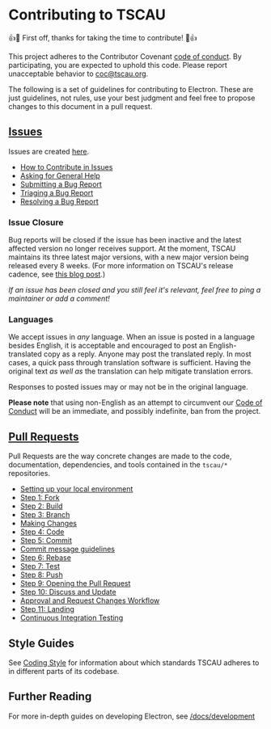 # Contributing to TSCAU

:+1::tada: First off, thanks for taking the time to contribute! :tada::+1:

This project adheres to the Contributor Covenant [code of conduct](CODE_OF_CONDUCT.md).
By participating, you are expected to uphold this code. Please report unacceptable
behavior to coc@tscau.org.

The following is a set of guidelines for contributing to Electron.
These are just guidelines, not rules, use your best judgment and feel free to
propose changes to this document in a pull request.

## [Issues](https://github.com/tscau/docs/blob/main/development/issues.md)

Issues are created [here](https://github.com/tscau/TCS.Shared/issues/new).

* [How to Contribute in Issues](https://github.com/tscau/docs/blob/main/development/issues.md#how-to-contribute-in-issues)
* [Asking for General Help](https://github.com/tscau/docs/development/issues.md#asking-for-general-help)
* [Submitting a Bug Report](https://github.com/tscau/docs/development/issues.md#submitting-a-bug-report)
* [Triaging a Bug Report](https://github.com/tscau/docs/development/issues.md#triaging-a-bug-report)
* [Resolving a Bug Report](https://github.com/tscau/docs/development/issues.md#resolving-a-bug-report)

### Issue Closure

Bug reports will be closed if the issue has been inactive and the latest affected version no longer receives support. At the moment, TSCAU maintains its three latest major versions, with a new major version being released every 8 weeks. (For more information on TSCAU's release cadence, see [this blog post](https://electronjs.org/blog/8-week-cadence).)

_If an issue has been closed and you still feel it's relevant, feel free to ping a maintainer or add a comment!_

### Languages

We accept issues in *any* language.
When an issue is posted in a language besides English, it is acceptable and encouraged to post an English-translated copy as a reply.
Anyone may post the translated reply.
In most cases, a quick pass through translation software is sufficient.
Having the original text _as well as_ the translation can help mitigate translation errors.

Responses to posted issues may or may not be in the original language.

**Please note** that using non-English as an attempt to circumvent our [Code of Conduct](https://github.com/tscau/blob/master/CODE_OF_CONDUCT.md) will be an immediate, and possibly indefinite, ban from the project.

## [Pull Requests](https://github.com/tscau/docs/development/pull-requests)

Pull Requests are the way concrete changes are made to the code, documentation,
dependencies, and tools contained in the `tscau/*` repositories.

* [Setting up your local environment](https://github.com/tscau/docs/development/pull-requests#setting-up-your-local-environment)
* [Step 1: Fork](https://github.com/tscau/docs/development/pull-requests#step-1-fork)
* [Step 2: Build](https://github.com/tscau/docs/development/pull-requests#step-2-build)
* [Step 3: Branch](https://github.com/tscau/docs/development/pull-requests#step-3-branch)
* [Making Changes](https://github.com/tscau/docs/development/pull-requests#making-changes)
* [Step 4: Code](https://github.com/tscau/docs/development/pull-requests#step-4-code)
* [Step 5: Commit](https://github.com/tscau/docs/development/pull-requests#step-5-commit)
* [Commit message guidelines](https://github.com/tscau/docs/development/pull-requests#commit-message-guidelines)
* [Step 6: Rebase](https://github.com/tscau/docs/development/pull-requests#step-6-rebase)
* [Step 7: Test](https://github.com/tscau/docs/development/pull-requests#step-7-test)
* [Step 8: Push](https://github.com/tscau/docs/development/pull-requests#step-8-push)
* [Step 9: Opening the Pull Request](https://github.com/tscau/docs/development/pull-requests#step-9-opening-the-pull-request)
* [Step 10: Discuss and Update](https://github.com/tscau/docs/development/pull-requests#step-10-discuss-and-update)
* [Approval and Request Changes Workflow](https://github.com/tscau/docs/development/pull-requests#approval-and-request-changes-workflow)
* [Step 11: Landing](https://github.com/tscau/docs/development/pull-requests#step-11-landing)
* [Continuous Integration Testing](https://github.com/tscau/docs/development/pull-requests#continuous-integration-testing)

## Style Guides

See [Coding Style](https://github.com/tscau/docs/development/coding-style) for information about which standards TSCAU adheres to in different parts of its codebase.

## Further Reading

For more in-depth guides on developing Electron, see
[/docs/development](/docs/development/README.md)
